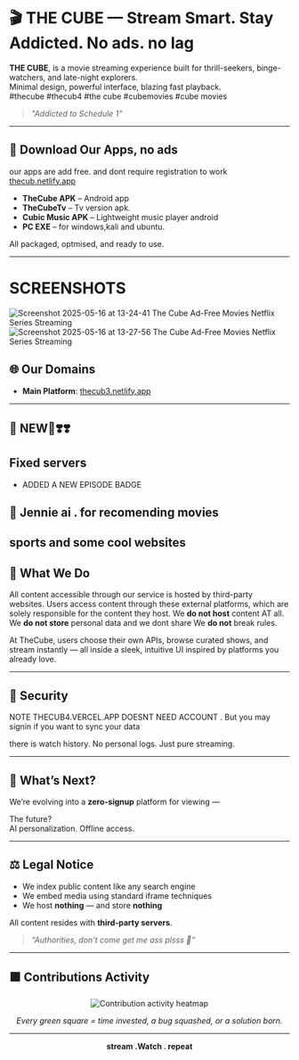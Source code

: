 # 🎬 THE CUBE — Stream Smart. Stay Addicted. No ads. no lag

**THE CUBE**, is a movie streaming experience built for thrill-seekers, binge-watchers, and late-night explorers.  
Minimal design, powerful interface, blazing fast playback.  
#thecube #thecub4 #the cube #cubemovies #cube movies
> _"Addicted to Schedule 1"_ 

---
## 📲 Download Our Apps, no ads
our apps are add free. and dont require registration to work
 [thecub.netlify.app](https://thecub.netlify.app)
 

- **TheCube APK** – Android app
- **TheCubeTv** – Tv version apk.
- **Cubic Music APK** – Lightweight music player android
- **PC EXE** – for windows,kali and ubuntu. 


All packaged, optmised, and ready to use.

---
# SCREENSHOTS

![Screenshot 2025-05-16 at 13-24-41 The Cube Ad-Free Movies   Netflix Series Streaming](https://github.com/user-attachments/assets/bb5fb98d-f62a-4efa-9056-efe60f6c3b7f)
![Screenshot 2025-05-16 at 13-27-56 The Cube Ad-Free Movies   Netflix Series Streaming](https://github.com/user-attachments/assets/0dbee822-7fec-46a3-b3f3-f21b3109d8b7)

## 🌐 Our Domains

- **Main Platform**: [thecub3.netlify.app](https://thecub3.netlify.app)

---
## 🎥 NEW💯❣️❣️
## Fixed servers
- ADDED A NEW EPISODE BADGE
## 🔮 Jennie ai . for recomending movies
## sports and some cool websites

## 🎥 What We Do
All content accessible through our service is hosted by third-party websites. Users access content through these external platforms, which are solely responsible for the content they host.
We **do not host** content AT all.  
We **do not store** personal data and we dont share 
We **do not** break rules.

At TheCube, users choose their own APIs, browse curated shows, and stream instantly — all inside a sleek, intuitive UI inspired by platforms you already love.

---

## 🔐  Security
NOTE THECUB4.VERCEL.APP DOESNT NEED ACCOUNT . But you may signin if you want to sync your data

 there is watch history. No personal logs. Just pure streaming.

---

## 🔮 What’s Next?

We’re evolving into a **zero-signup** platform for viewing —  

The future?  
AI personalization. Offline access. 

---

## ⚖️ Legal Notice


- We index public content like any search engine
- We embed media using standard iframe techniques
- We host **nothing** — and store **nothing**

All content resides with **third-party servers**.  


> _“Authorities, don’t come get me ass plsss 🙏”_

---

## 🟩 Contributions Activity

<p align="center">
  <img src="https://github-readme-activity-graph.vercel.app/graph?username=cybruGhost&theme=react-dark" alt="Contribution activity heatmap">
</p>

<p align="center"><i>Every green square = time invested, a bug squashed, or a solution born.</i></p>

---

<p align="center">
  <b>stream .Watch . repeat</b><br/>

